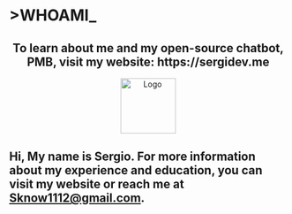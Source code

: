 # >WHOAMI_

<div align="center">
  <h2> To learn about me and my open-source chatbot, PMB, visit my website: https://sergidev.me</h2>
  <a href="https://sergidev.me">
                <img height="100" src="https://myamber.cloud/life/v1/file?query=%7B%22token%22%3A%22a4b0d92e5b2750059777eaecba5648b2%22%2C%22root%22%3A%22cloud%22%2C%22path%22%3A%22%2Fshared-to%2Fab7d4058-65157d7f%22%7D" alt="Logo">
  </a>
</div>

## Hi, My name is Sergio. For more information about my experience and education, you can visit my website or reach me at Sknow1112@gmail.com.


<!--
**Sknow1112/Sknow1112** is a ✨ _special_ ✨ repository because its `README.md` (this file) appears on your GitHub profile.

Here are some ideas to get you started:

- 🔭 I’m currently working on ...
- 🌱 I’m currently learning ...
- 👯 I’m looking to collaborate on ...
- 🤔 I’m looking for help with ...
- 💬 Ask me about ...
- 📫 How to reach me: ...
- 😄 Pronouns: ...
- ⚡ Fun fact: ...
-->
